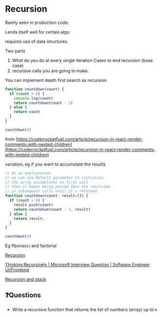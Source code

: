 # Recursion

Rarely seen in production code.

Lends itself well for certain algo. 

requires use of data structures.

Two parts

1. What do you do at every single iteration
Cases to end recursion (base case)
2. recursive calls you are going to make.

You can implement depth first search as recursion 

```jsx
function countdown(count) {
  if (count > 0) {
    console.log(count)
    return countdown(count - 1)
  } else {
    return count
  }
}

countdown(5)
```

from [https://coderrocketfuel.com/article/recursion-in-react-render-comments-with-nested-children](https://coderrocketfuel.com/article/recursion-in-react-render-comments-with-nested-children) 

variation, eg if you want to accumulate the results

```jsx
// As an explnanation 
// we can use default parameter to initialize
// the array accumulator on first call
// then it keeps being passed down the recursion
// in subsequent calls until it's returned.
function countdown(count, result=[]) {
  if (count > 0) {
    result.push(count)
    return countdown(count - 1, result)
  } else {
    return result;
  }
}

countdown(5)
```

Eg fibonacci and factorial 

[Recursion](https://youtu.be/mz6tAJMVmfM)

[Thinking Recursively | Microsoft Interview Question | Software Engineer UI/Frontend](https://youtu.be/Vi4Pr8bUMZs)

[Recursion and stack](https://javascript.info/recursion)

## ❓Questions

- Write a recursive function that returns the list of numbers (array) up to `k`